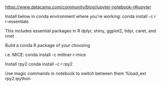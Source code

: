 https://www.datacamp.com/community/blog/jupyter-notebook-r#jupyter

Install below in conda environment where you're working:
conda install -c r r-essentials

This includes essential packages in R  dplyr, shiny, ggplot2, tidyr, caret, and nnet

Build a conda R package of your choosing 

i.e.
MICE: 
conda install -c mittner r-mice 



Install rpy2
conda install -c r rpy2 

Use magic commands in notebook to switch between them
%load_ext rpy2.ipython


